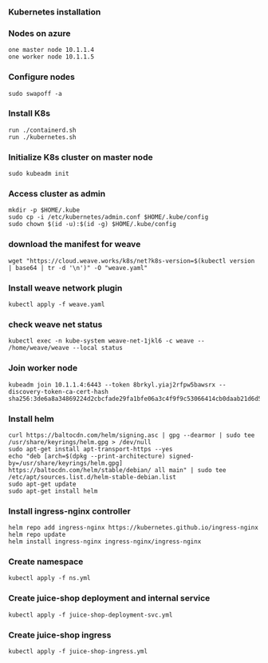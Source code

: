 ### Kubernetes installation

### Nodes on azure
    one master node 10.1.1.4
    one worker node 10.1.1.5

### Configure nodes
    sudo swapoff -a

### Install K8s
    run ./containerd.sh
    run ./kubernetes.sh

### Initialize K8s cluster on master node
    sudo kubeadm init


### Access cluster as admin
    mkdir -p $HOME/.kube
    sudo cp -i /etc/kubernetes/admin.conf $HOME/.kube/config
    sudo chown $(id -u):$(id -g) $HOME/.kube/config

### download the manifest for weave
    wget "https://cloud.weave.works/k8s/net?k8s-version=$(kubectl version | base64 | tr -d '\n')" -O "weave.yaml"

### Install weave network plugin
    kubectl apply -f weave.yaml

### check weave net status
    kubectl exec -n kube-system weave-net-1jkl6 -c weave -- /home/weave/weave --local status

### Join worker node
    kubeadm join 10.1.1.4:6443 --token 8brkyl.yiaj2rfpw5bawsrx --discovery-token-ca-cert-hash sha256:3de6a8a34869224d2cbcfade29fa1bfe06a3c4f9f9c53066414cb0daab21d6d5

### Install helm
    curl https://baltocdn.com/helm/signing.asc | gpg --dearmor | sudo tee /usr/share/keyrings/helm.gpg > /dev/null
    sudo apt-get install apt-transport-https --yes
    echo "deb [arch=$(dpkg --print-architecture) signed-by=/usr/share/keyrings/helm.gpg] https://baltocdn.com/helm/stable/debian/ all main" | sudo tee /etc/apt/sources.list.d/helm-stable-debian.list
    sudo apt-get update
    sudo apt-get install helm

### Install ingress-nginx controller
    helm repo add ingress-nginx https://kubernetes.github.io/ingress-nginx
    helm repo update
    helm install ingress-nginx ingress-nginx/ingress-nginx

### Create namespace
    kubectl apply -f ns.yml

### Create juice-shop deployment and internal service
    kubectl apply -f juice-shop-deployment-svc.yml

### Create juice-shop ingress
    kubectl apply -f juice-shop-ingress.yml